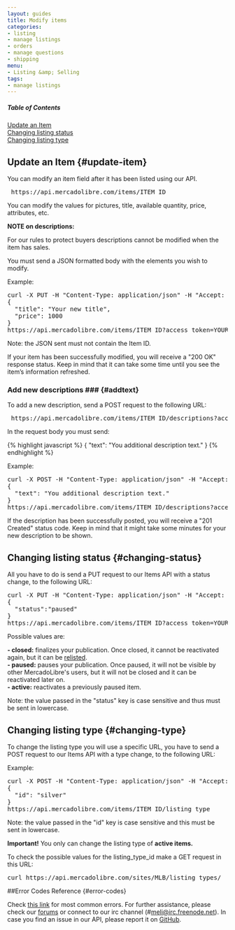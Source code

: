 ```yaml
---
layout: guides
title: Modify items
categories:
- listing
- manage listings
- orders
- manage questions
- shipping
menu:
- Listing &amp; Selling
tags:
- manage listings
---
```



<div class="contents">
  <h5>Table of Contents</h5>
  <dl>
    <dt><a href="javascript:void(0)" onClick="goToByScroll('#update-item')">Update an Item</a></dt>
    <dt><a href="javascript:void(0)" onClick="goToByScroll('changing-status')">Changing listing status</a></dt>
    <dt><a href="javascript:void(0)" onClick="goToByScroll('changing-type')">Changing listing type</a></dt>
</dl>
</div>

## Update an Item {#update-item}

You can modify an item field after it has been listed using our API.

<pre class="terminal">
 https://api.mercadolibre.com/items/ITEM_ID
</pre>


You can modify the values for pictures, title, available quantity, price, attributes, etc.

<strong>NOTE on descriptions:</strong>

For our rules to protect buyers descriptions cannot be modified when the item has sales.

You must send a JSON formatted body with the elements you wish to modify.


Example:
<pre class="terminal">
curl -X PUT -H "Content-Type: application/json" -H "Accept: application/json" -d
{
  "title": "Your new title",
  "price": 1000
}
https://api.mercadolibre.com/items/ITEM_ID?access_token=YOUR_ACCESS_TOKEN
</pre>

Note: the JSON sent must not contain the Item ID.

If your item has been successfully modified, you will receive a "200 OK" response status. Keep in mind that it can take some time until you see the item’s information refreshed.

### Add new descriptions ### {#addtext}

To add a new description, send a POST request to the following URL:

<pre class="terminal">
 https://api.mercadolibre.com/items/ITEM_ID/descriptions?access_token=YOUR_ACCESS_TOKEN
</pre>

In the request body you must send:

{% highlight javascript %}
{
  "text": "You additional description text."
}
{% endhighlight %}

Example:
<pre class="terminal">
curl -X POST -H "Content-Type: application/json" -H "Accept: application/json" -d
{
  "text": "You additional description text."
}
https://api.mercadolibre.com/items/ITEM_ID/descriptions?access_token=YOUR_ACCESS_TOKEN
</pre>

If the description has been successfully posted, you will receive a "201 Created" status code. Keep in mind that it might take some minutes for your new description to be shown.

## Changing listing status {#changing-status}

All you have to do is send a PUT request to our Items API with a status change, to the following URL:

<pre class="terminal">
curl -X PUT -H "Content-Type: application/json" -H "Accept: application/json" -d
{
  "status":"paused"
}
https://api.mercadolibre.com/items/ITEM_ID?access_token=YOUR_ACCESS_TOKEN
</pre>

Possible values are:

**- closed:** finalizes your publication. Once closed, it cannot be reactivated again, but it can be [relisted](/relist-item).<br/>
**- paused:** pauses your publication. Once paused, it will not be visible by other MercadoLibre's users, but it will not be closed and it can be reactivated later on.<br/>
**- active:** reactivates a previously paused item.<br/>

Note: the value passed in the "status" key is case sensitive and thus must be sent in lowercase.

## Changing listing type {#changing-type}

To change the listing type you will use a specific URL, you have to send a POST request to our Items API with a type change, to the following URL:

Example:
<pre class="terminal">
curl -X POST -H "Content-Type: application/json" -H "Accept: application/json" -d
{
  "id": "silver"
}
https://api.mercadolibre.com/items/ITEM_ID/listing_type
</pre>
Note: the value passed in the "id" key is case sensitive and this must be sent in lowercase.

**Important!** You only can change the listing type of **active items.**

To check the possible values for the listing_type_id make a GET request in this URL:
<pre class="terminal">
curl https://api.mercadolibre.com/sites/MLB/listing_types/
</pre>

##Error Codes Reference {#error-codes}

Check <a href="/list-your-item/#error-codes">this link</a> for most common errors. For further assistance, please check our <a href='/community' target='_blank'>forums</a> or connect to our irc channel (#meli@irc.freenode.net). In case you find an issue in our API, please report it on <a href='https://github.com/mercadolibre/api/issues' target='_blank'>GitHub</a>.
